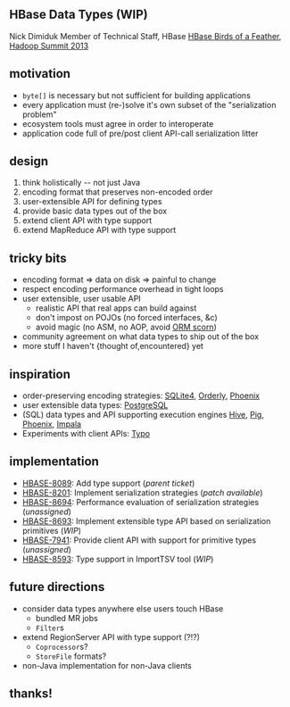 <!--
-*- mode: markdown; coding: utf-8; fill-column: 78 -*-
-->

## HBase Data Types (WIP)

Nick Dimiduk
Member of Technical Staff, HBase
[HBase Birds of a Feather](http://www.meetup.com/hbaseusergroup/events/119154442/),
[Hadoop Summit 2013](http://hadoopsummit.org/san-jose/)

<!-- SLIDE -->

## motivation

 - `byte[]` is necessary but not sufficient for building applications
 - every application must (re-)solve it's own subset of the
   "serialization problem"
 - ecosystem tools must agree in order to interoperate
 - application code full of pre/post client API-call serialization
   litter

<!-- SLIDE -->

## design

 1. think holistically -- not just Java
 1. encoding format that preserves non-encoded order
 1. user-extensible API for defining types
 1. provide basic data types out of the box
 1. extend client API with type support
 1. extend MapReduce API with type support

<!-- SLIDE -->

## tricky bits

 - encoding format => data on disk => painful to change
 - respect encoding performance overhead in tight loops
 - user extensible, user usable API
   - realistic API that real apps can build against
   - don't impost on POJOs (no forced interfaces, &c)
   - avoid magic (no ASM, no AOP, avoid
     [ORM scorn](http://java.dzone.com/articles/martin-fowler-orm-hate))
 - community agreement on what data types to ship out of the box
 - more stuff I haven't {thought of,encountered} yet

<!-- SLIDE -->

## inspiration

 - order-preserving encoding strategies:
   [SQLite4](http://sqlite.org/src4/doc/trunk/www/key_encoding.wiki),
   [Orderly](https://github.com/ndimiduk/orderly),
   [Phoenix](https://github.com/forcedotcom/phoenix)
 - user extensible data types:
   [PostgreSQL](http://www.postgresql.org/docs/9.2/static/sql-createtype.html)
 - (SQL) data types and API supporting execution engines
   [Hive](http://hive.apache.org/), [Pig](http://pig.apache.org/),
   [Phoenix](https://github.com/forcedotcom/phoenix),
   [Impala](https://github.com/cloudera/impala)
 - Experiments with client APIs:
   [Typo](https://github.com/keith-turner/typo)

<!-- SLIDE -->

## implementation

 - [HBASE-8089](https://issues.apache.org/jira/browse/HBASE-8089): Add
   type support (*parent ticket*)
 - [HBASE-8201](https://issues.apache.org/jira/browse/HBASE-8201):
   Implement serialization strategies (*patch available*)
 - [HBASE-8694](https://issues.apache.org/jira/browse/HBASE-8694):
   Performance evaluation of serialization strategies (*unassigned*)
 - [HBASE-8693](https://issues.apache.org/jira/browse/HBASE-8693):
   Implement extensible type API based on serialization primitives
   (*WIP*)
 - [HBASE-7941](https://issues.apache.org/jira/browse/HBASE-7941):
   Provide client API with support for primitive types (*unassigned*)
 - [HBASE-8593](https://issues.apache.org/jira/browse/HBASE-8593):
   Type support in ImportTSV tool (*WIP*)

<!-- SLIDE -->

## future directions

 - consider data types anywhere else users touch HBase
   - bundled MR jobs
   - `Filter`s
 - extend RegionServer API with type support (?!?)
   - `Coprocessor`s?
   - `StoreFile` formats?
 - non-Java implementation for non-Java clients

<!-- SLIDE -->

## thanks!
